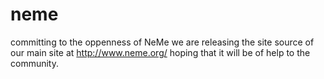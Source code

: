 # neme
committing to the oppenness of NeMe we are releasing the site source of our main site at http://www.neme.org/ hoping that it will be of help to the community. 
